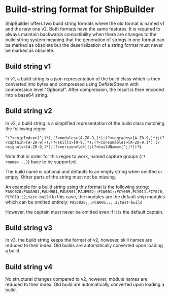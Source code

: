 ﻿# Build-string format for ShipBuilder

ShipBuilder offers two build string formats where the old format is named v1 and the new one v2.
Both formats have the same features.
It is required to always maintain backwards compatibility when there are changes to the build string system meaning that the generation of strings in one format can be marked as obsolete but the deserialization of a string format must never be marked as obsolete.

## Build string v1

In v1, a build string is a json representation of the build class which is then converted into bytes and compressed using DeflateStream with compression level "Optional".
After compression, the result is then encoded into a base64 string.

## Build string v2

In v2, a build string is a simplified representation of the build class matching the following regex:

`^(?<shipIndex>[^;]*);(?<modules>[A-Z0-9,]*);(?<upgrades>[A-Z0-9,]*);(?<captain>[A-Z0-9]+);(?<skills>[0-9,]*);(?<consumables>[A-Z0-9,]*);(?<signals>[A-Z0-9,]*);(?<version>\d+)(;(?<buildName>[^;]*))?$`

Note that in order for this regex to work, named capture groups (`(?<name>...)`) have to be supported.

The build name is optional and defaults to an empty string when omitted or empty. Other parts of the string must not be missing.

An example for a build string using this format is the following string: `PASC020;PAUA901,PAUH901,PAUS901,PAUE902;;PCW001;;PCY009,PCY011,PCY020,PCY010;;2;test-build`
In this case, the modules are the default ship modules which can be omitted entirely: `PASC020;;;PCW001;;;;2;test-build`

However, the captain must never be omitted even if it is the default captain.

## Build string v3

In v3, the build string keeps the format of v2, however, skill names are reduced to their index.
Old builds are automatically converted upon loading a build.

## Build string v4

No structural changes compared to v2, however, module names are reduced to their index.
Old build are automatically converted upon loading a build.
